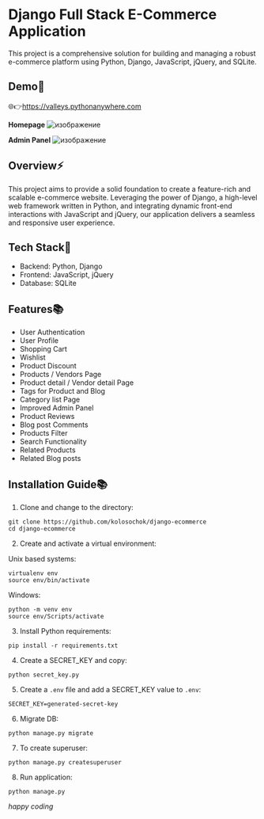# Django Full Stack E-Commerce Application

This project is a comprehensive solution for building and managing a robust e-commerce platform using Python, Django, JavaScript, jQuery, and SQLite.

## Demo💫

🌐👉https://valleys.pythonanywhere.com

**Homepage**
![изображение](https://github.com/kolosochok/django-ecommerce/assets/148413963/a090bc2a-eaa8-47ca-97be-5560d857df6e)

**Admin Panel**
![изображение](https://github.com/kolosochok/django-ecommerce/assets/148413963/505d1126-a2ed-4dec-b6b0-eb68be823a3d)

## Overview⚡️

This project aims to provide a solid foundation to create a feature-rich and scalable e-commerce website. Leveraging the power of Django, a high-level web framework written in Python, and integrating dynamic front-end interactions with JavaScript and jQuery, our application delivers a seamless and responsive user experience.

## Tech Stack🚀

- Backend: Python, Django
- Frontend: JavaScript, jQuery
- Database: SQLite

## Features📚

- User Authentication
- User Profile
- Shopping Cart
- Wishlist
- Product Discount
- Products / Vendors Page
- Product detail / Vendor detail Page
- Tags for Product and Blog
- Category list Page
- Improved Admin Panel
- Product Reviews
- Blog post Comments
- Products Filter
- Search Functionality
- Related Products
- Related Blog posts

## Installation Guide📚

1. Clone and change to the directory:

```
git clone https://github.com/kolosochok/django-ecommerce
cd django-ecommerce
```

2. Create and activate a virtual environment:

Unix based systems:
```
virtualenv env
source env/bin/activate
```

Windows:
```
python -m venv env
source env/Scripts/activate
```

3. Install Python requirements:

`pip install -r requirements.txt`

4. Create a SECRET_KEY and copy:

`python secret_key.py`

5. Create a `.env` file and add a SECRET_KEY value to `.env`:

`SECRET_KEY=generated-secret-key`

6. Migrate DB:

`python manage.py migrate`

7. To create superuser:

`python manage.py createsuperuser`

8. Run application:

`python manage.py`

*happy coding*